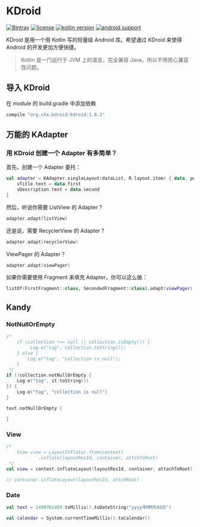 # KDroid 

[![Bintray](https://img.shields.io/bintray/v/7hens/maven/kdroid.svg)](https://bintray.com/7hens/maven/kdroid)
[![license](https://img.shields.io/github/license/7hens/KDroid.svg)](https://github.com/7hens/KDroid/blob/master/LICENSE)
[![kotlin version](https://img.shields.io/badge/kotlin_version-1.1.1-blue.svg)](https://github.com/7hens/KDroid/blob/master/build.gradle)
[![android support](https://img.shields.io/badge/android_support-25.1.1-blue.svg)](https://github.com/7hens/KDroid/blob/master/build.gradle)

KDroid 是用一个用 Kotlin 写的轻量级 Android 库。希望通过 KDroid 来使得 Android 的开发更加方便快捷。

> Kotlin 是一门运行于 JVM 上的语言，完全兼容 Java，所以不用担心兼容性问题。

## 导入 KDroid 

在 module 的 build.gradle 中添加依赖

```groovy
compile "org.chx.kdroid:kdroid:1.0.3"
```

## 万能的 KAdapter

### 用 KDroid 创建一个 Adapter 有多简单？

首先，创建一个 Adapter 委托：

```kotlin
val adapter = KAdapter.singleLayout(dataList, R.layout.item) { data, position ->
    vTitle.text = data.first
    vDescription.text = data.second
}
```

然后，听说你需要 ListView 的 Adapter？

```kotlin
adapter.adapt(listView)
```

还是说，需要 RecyclerView 的 Adapter？

```kotlin
adapter.adapt(recyclerView)
```

ViewPager 的 Adapter？

```kotlin
adapter.adapt(viewPager)
```

如果你需要使用 Fragment 来填充 Adapter，你可以这么做：

```kotlin
listOf(FirstFragment::class, SecondedFragment::class).adapt(viewPager)
```

## Kandy

### NotNullOrEmpty
```kotlin
/* 
    if (collection !== null || collection.isEmpty()) {
         Log.e("tag", collection.toString());
    } else {
        Log.e("tag", "collection is null");
    }
 */
if (!collection.notNullOrEmpty {
    Log.e("tag", it.toString())
}) {
    Log.e("tag", "collection is null")
}

text.notNullOrEmpty {
    
}
```

### View
```kotlin
/*
    View view = LayoutInflator.from(context)
            .inflate(layoutResId, container, attchToRoot)
 */
val view = context.inflateLayout(layoutResId, container, attachToRoot)

// container.inflateLayout(layoutResId, attchRoot)
```

### Date
```kotlin
val text = 1490761489.toMillis().toDateString("yyyy年MM月dd日")

val calendar = System.currentTimeMillis().toCalendar()
```

